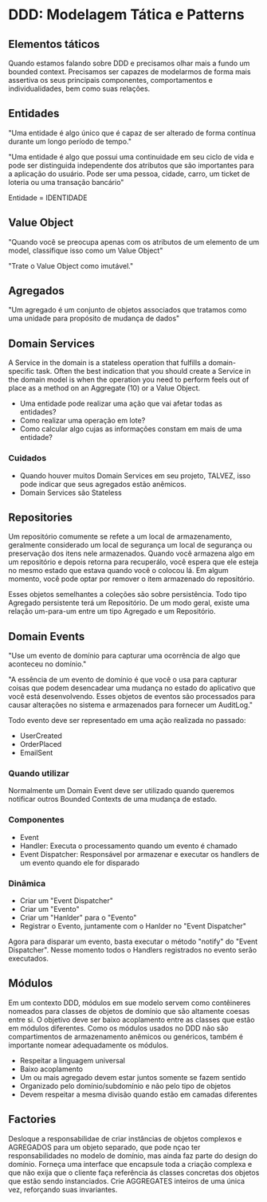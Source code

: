# DDD: Modelagem Tática e Patterns

## Elementos táticos

Quando estamos falando sobre DDD e precisamos olhar mais a fundo um bounded context.
Precisamos ser capazes de modelarmos de forma mais assertiva os seus principais componentes, comportamentos e individualidades, bem como suas relações.

## Entidades

"Uma entidade é algo único que é capaz de ser alterado de forma contínua durante um longo período de tempo."

"Uma entidade é algo que possui uma continuidade em seu ciclo de vida e pode ser distinguida independente dos atributos que são importantes para a aplicação do usuário. Pode ser uma pessoa, cidade, carro, um ticket de loteria ou uma transação bancário"

Entidade = IDENTIDADE

## Value Object

"Quando você se preocupa apenas com os atributos de um elemento de um model, classifique isso como um Value Object"

"Trate o Value Object como imutável."

## Agregados

"Um agregado é um conjunto de objetos associados que tratamos como uma unidade para propósito de mudança de dados"

## Domain Services

A Service in the domain is a stateless operation that fulfills a domain-specific task. Often the best indication that you should create a Service in the domain model is when the operation you need to perform feels out of place as a method on an Aggregate (10) or a Value Object.

- Uma entidade pode realizar uma ação que vai afetar todas as entidades?
- Como realizar uma operação em lote?
- Como calcular algo cujas as informações constam em mais de uma entidade?

### Cuidados

- Quando houver muitos Domain Services em seu projeto, TALVEZ, isso pode indicar que seus agregados estão anêmicos.
- Domain Services são Stateless

## Repositories

Um repositório comumente se refete a um local de armazenamento, geralmente considerado um local de segurança um local de segurança ou preservação dos itens nele armazenados. Quando você armazena algo em um repositório e depois retorna para recuperálo, você espera que ele esteja no mesmo estado que estava quando você o colocou lá. Em algum momento, você pode optar por remover o item armazenado do repositório.

Esses objetos semelhantes a coleções são sobre persistência. Todo tipo Agregado persistente terá um Repositório. De um modo geral, existe uma relação um-para-um entre um tipo Agregado e um Repositório.

## Domain Events

"Use um evento de domínio para capturar uma ocorrência de algo que aconteceu no domínio."

"A essência de um evento de domínio é que você o usa para capturar coisas que podem desencadear uma mudança no estado do aplicativo que você está desenvolvendo. Esses objetos de eventos são processados para causar alterações no sistema e armazenados para fornecer um AuditLog."

Todo evento deve ser representado em uma ação realizada no passado:

- UserCreated
- OrderPlaced
- EmailSent

### Quando utilizar

Normalmente um Domain Event deve ser utilizado quando queremos notificar outros Bounded Contexts de uma mudança de estado.

### Componentes

- Event
- Handler: Executa o processamento quando um evento é chamado
- Event Dispatcher: Responsável por armazenar e executar os handlers de um evento quando ele for disparado

### Dinâmica

- Criar um "Event Dispatcher"
- Criar um "Evento"
- Criar um "Hanlder" para o "Evento"
- Registrar o Evento, juntamente com o Hanlder no "Event Dispatcher"

Agora para disparar um evento, basta executar o método "notify" do "Event Dispatcher". Nesse momento todos o Handlers registrados no evento serão executados.

## Módulos

Em um contexto DDD, módulos em sue modelo servem como contêineres nomeados para classes de objetos de domínio que são altamente coesas entre si. O objetivo deve ser baixo acoplamento entre as classes que estão em módulos diferentes. Como os módulos usados no DDD não são compartimentos de armazenamento anêmicos ou genéricos, também é importante nomear adequadamente os módulos.

- Respeitar a linguagem universal
- Baixo acoplamento
- Um ou mais agregado devem estar juntos somente se fazem sentido
- Organizado pelo domínio/subdomínio e não pelo tipo de objetos
- Devem respeitar a mesma divisão quando estão em camadas diferentes

## Factories

Desloque a responsabilidae de criar instâncias de objetos complexos e AGREGADOS para um objeto separado, que pode nçao ter responsabilidades no modelo de domínio, mas ainda faz parte do design do domínio. Forneça uma interface que encapsule toda a criação complexa e que não exija que o cliente faça referência ás classes concretas dos objetos que estão sendo instanciados. Crie AGGREGATES inteiros de uma única vez, reforçando suas invariantes.
